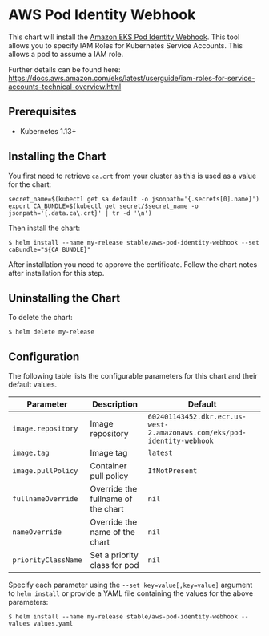 # AWS Pod Identity Webhook

This chart will install the [Amazon EKS Pod Identity Webhook](https://github.com/aws/amazon-eks-pod-identity-webhook). This tool allows you to specify IAM Roles for Kubernetes Service Accounts. This allows a pod to assume a IAM role.

Further details can be found here: https://docs.aws.amazon.com/eks/latest/userguide/iam-roles-for-service-accounts-technical-overview.html

## Prerequisites

- Kubernetes 1.13+

## Installing the Chart

You first need to retrieve `ca.crt` from your cluster as this is used as a value for the chart:

```shell
secret_name=$(kubectl get sa default -o jsonpath='{.secrets[0].name}')
export CA_BUNDLE=$(kubectl get secret/$secret_name -o jsonpath='{.data.ca\.crt}' | tr -d '\n')
```

Then install the chart:

```shell
$ helm install --name my-release stable/aws-pod-identity-webhook --set caBundle="${CA_BUNDLE}"
```

After installation you need to approve the certificate. Follow the chart notes after installation for this step.

## Uninstalling the Chart

To delete the chart:

```shell
$ helm delete my-release
```

## Configuration

The following table lists the configurable parameters for this chart and their default values.

| Parameter              | Description                           | Default                                                                 |
| -----------------------|---------------------------------------|-------------------------------------------------------------------------|
| `image.repository`     | Image repository                      | `602401143452.dkr.ecr.us-west-2.amazonaws.com/eks/pod-identity-webhook` |
| `image.tag`            | Image tag                             | `latest`                                                                |
| `image.pullPolicy`     | Container pull policy                 | `IfNotPresent`                                                          |
| `fullnameOverride`     | Override the fullname of the chart    | `nil`                                                                   |
| `nameOverride`         | Override the name of the chart        | `nil`                                                                   |
| `priorityClassName`    | Set a priority class for pod          | `nil`                                                                   |

Specify each parameter using the `--set key=value[,key=value]` argument to `helm install` or provide a YAML file containing the values for the above parameters:

```shell
$ helm install --name my-release stable/aws-pod-identity-webhook --values values.yaml
```
